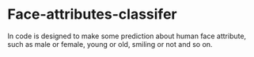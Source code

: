 # Face-attributes-classifer
In code is designed to make some prediction about human face attribute, such as male or female, young or old, smiling or not and so on.
